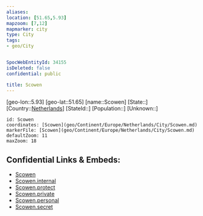```yaml
---
aliases: 
location: [51.65,5.93]
mapzoom: [7,12] 
mapmarker: city 
type: City
tags:
- geo/City


SpocWebEntityId: 34155
isDeleted: false
confidential: public

title: Scowen
---
```

[geo-lon::5.93]
[geo-lat::51.65]
[name::Scowen]
[State::]
[Country::[Netherlands](geo/Continent/Europe/Netherlands.md)]
[StateId::]
[Population::]
[Unknown::]


```leaflet
id: Scowen
coordinates: [Scowen](geo/Continent/Europe/Netherlands/City/Scowen.md)
markerFile: [Scowen](geo/Continent/Europe/Netherlands/City/Scowen.md)
defaultZoom: 11 
maxZoom: 18
```


## Confidential Links & Embeds: 
- [Scowen](../../../../../../_public/geo/Continent/Europe/Netherlands/City/Scowen.md) 
- [Scowen.internal](../../../../../../_internal/geo/Continent/Europe/Netherlands/City/Scowen.internal.md) 
- [Scowen.protect](../../../../../../_protect/geo/Continent/Europe/Netherlands/City/Scowen.protect.md) 
- [Scowen.private](../../../../../../_private/geo/Continent/Europe/Netherlands/City/Scowen.private.md) 
- [Scowen.personal](../../../../../../_personal/geo/Continent/Europe/Netherlands/City/Scowen.personal.md) 
- [Scowen.secret](../../../../../../_secret/geo/Continent/Europe/Netherlands/City/Scowen.secret.md) 
